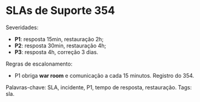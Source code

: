 # SLAs de Suporte 354

Severidades:
- **P1**: resposta 15min, restauração 2h;
- **P2**: resposta 30min, restauração 4h;
- **P3**: resposta 4h, correção 3 dias.

Regras de escalonamento:
- P1 obriga **war room** e comunicação a cada 15 minutos.
Registro do 354.

Palavras-chave: SLA, incidente, P1, tempo de resposta, restauração.
Tags: sla.
